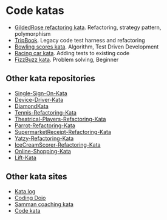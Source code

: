 Code katas
==========

- [GildedRose refactoring kata](GildedRose/). Refactoring, strategy pattern, polymorphism
- [TripBook](TripBook/). Legacy code test harness and refactoring
- [Bowling scores kata](Bowling/). Algorithm, Test Driven Development
- [Racing car kata](RacingCar/). Adding tests to existing code
- [FizzBuzz kata](FizzBuzz/). Problem solving, Beginner

Other kata repositories
-----------------------

- [Single-Sign-On-Kata](https://github.com/emilybache/Single-Sign-On-Kata)
- [Device-Driver-Kata](https://github.com/emilybache/Device-Driver-Kata)
- [DiamondKata](https://github.com/emilybache/DiamondKata)
- [Tennis-Refactoring-Kata](https://github.com/emilybache/Tennis-Refactoring-Kata)
- [Theatrical-Players-Refactoring-Kata](https://github.com/emilybache/Theatrical-Players-Refactoring-Kata)
- [Parrot-Refactoring-Kata](https://github.com/emilybache/Parrot-Refactoring-Kata)
- [SupermarketReceipt-Refactoring-Kata](https://github.com/emilybache/SupermarketReceipt-Refactoring-Kata)
- [Yatzy-Refactoring-Kata](https://github.com/emilybache/Yatzy-Refactoring-Kata)
- [IceCreamScorer-Refactoring-Kata](https://github.com/emilybache/IceCreamScorer-Refactoring-Kata)
- [Online-Shopping-Kata](https://github.com/emilybache/Online-Shopping-Kata)
- [Lift-Kata](https://github.com/emilybache/Lift-Kata)

Other kata sites
----------------

- [Kata log](https://kata-log.rocks)
- [Coding Dojo](https://codingdojo.org/kata/)
- [Samman coaching kata](https://sammancoaching.org/kata_descriptions/)
- [Code kata](http://codekata.com/)

